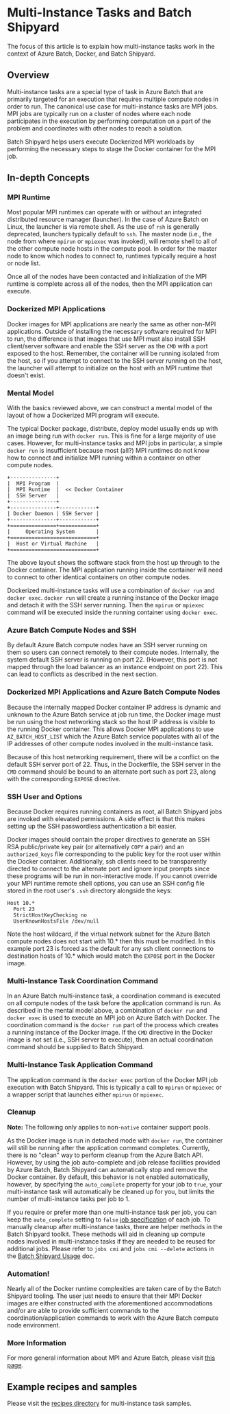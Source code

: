 # Multi-Instance Tasks and Batch Shipyard
The focus of this article is to explain how multi-instance tasks work in
the context of Azure Batch, Docker, and Batch Shipyard.

## Overview
Multi-instance tasks are a special type of task in Azure Batch that are
primarily targeted for an execution that requires multiple compute nodes in
order to run. The canonical use case for multi-instance tasks are MPI jobs.
MPI jobs are typically run on a cluster of nodes where each node participates
in the execution by performing computation on a part of the problem and
coordinates with other nodes to reach a solution.

Batch Shipyard helps users execute Dockerized MPI workloads by performing
the necessary steps to stage the Docker container for the MPI job.

## In-depth Concepts
### MPI Runtime
Most popular MPI runtimes can operate with or without an integrated
distributed resource manager (launcher). In the case of Azure Batch on Linux,
the launcher is via remote shell. As the use of `rsh` is generally deprecated,
launchers typically default to `ssh`. The master node (i.e., the node from
where `mpirun` or `mpiexec` was invoked), will remote shell to all of the
other compute node hosts in the compute pool. In order for the master node to
know which nodes to connect to, runtimes typically require a host or node
list.

Once all of the nodes have been contacted and initialization of the MPI runtime
is complete across all of the nodes, then the MPI application can execute.

### Dockerized MPI Applications
Docker images for MPI applications are nearly the same as other non-MPI
applications. Outside of installing the necessary software required for
MPI to run, the difference is that images that use MPI must also install
SSH client/server software and enable the SSH server as the `CMD` with a
port exposed to the host. Remember, the container will be running isolated
from the host, so if you attempt to connect to the SSH server running on the
host, the launcher will attempt to initialize on the host with an MPI runtime
that doesn't exist.

### Mental Model
With the basics reviewed above, we can construct a mental model of the layout
of how a Dockerized MPI program will execute.

The typical Docker package, distribute, deploy model usually ends up with an
image being run with `docker run`. This is fine for a large majority of  use
cases. However, for multi-instance tasks and MPI jobs in particular, a simple
`docker run` is insufficient because most (all?) MPI runtimes do not know how
to connect and initialize MPI running within a container on other compute
nodes.

```
+---------------+
|  MPI Program  |
|  MPI Runtime  |  << Docker Container
|  SSH Server   |
+---------------+
+---------------+------------+
| Docker Daemon | SSH Server |
+---------------+------------+
+===============+============+
|     Operating System       |
+============================+
|  Host or Virtual Machine   |
+============================+
```

The above layout shows the software stack from the host up through to the
Docker container. The MPI application running inside the container will need
to connect to other identical containers on other compute nodes.

Dockerized multi-instance tasks will use a combination of `docker run` and
`docker exec`. `docker run` will create a running instance of the Docker image
and detach it with the SSH server running. Then the `mpirun` or `mpiexec`
command will be executed inside the running container using `docker exec`.

### Azure Batch Compute Nodes and SSH
By default Azure Batch compute nodes have an SSH server running on them so
users can connect remotely to their compute nodes. Internally, the system
default SSH server is running on port 22. (However, this port is not mapped
through the load balancer as an instance endpoint on port 22). This can lead
to conflicts as described in the next section.

### Dockerized MPI Applications and Azure Batch Compute Nodes
Because the internally mapped Docker container IP address is dynamic and
unknown to the Azure Batch service at job run time, the Docker image must
be run using the host networking stack so the host IP address is visible
to the running Docker container. This allows Docker MPI applications to
use `AZ_BATCH_HOST_LIST` which the Azure Batch service populates with all
of the IP addresses of other compute nodes involved in the multi-instance
task.

Because of this host networking requirement, there will be a conflict
on the default SSH server port of 22. Thus, in the Dockerfile, the
SSH server in the `CMD` command should be bound to an alternate port such
as port 23, along with the corresponding `EXPOSE` directive.

### SSH User and Options
Because Docker requires running containers as root, all Batch Shipyard
jobs are invoked with elevated permissions. A side effect is that this
makes setting up the SSH passwordless authentication a bit easier.

Docker images should contain the proper directives to generate an SSH
RSA public/private key pair (or alternatively `COPY` a pair) and an
`authorized_keys` file corresponding to the public key for the root user
within the Docker container. Additionally, ssh clients need to be transparently
directed to connect to the alternate port and ignore input prompts since these
programs will be run in non-interactive mode. If you cannot override your MPI
runtime remote shell options, you can use an SSH config file stored in the root
user's `.ssh` directory alongside the keys:

```
Host 10.*
  Port 23
  StrictHostKeyChecking no
  UserKnownHostsFile /dev/null
```

Note the host wildcard, if the virtual network subnet for the Azure Batch
compute nodes does not start with 10.\* then this must be modified. In this
example port 23 is forced as the default for any ssh client connections to
destination hosts of 10.\* which would match the `EXPOSE` port in the Docker
image.

### Multi-Instance Task Coordination Command
In an Azure Batch multi-instance task, a coordination command is executed on
all compute nodes of the task before the application command is run. As
described in the mental model above, a combination of `docker run` and
`docker exec` is used to execute an MPI job on Azure Batch with Docker.
The coordination command is the `docker run` part of the process which creates
a running instance of the Docker image. If the `CMD` directive in the Docker
image is not set (i.e., SSH server to execute), then an actual coordination
command should be supplied to Batch Shipyard.

### Multi-Instance Task Application Command
The application command is the `docker exec` portion of the Docker MPI
job execution with Batch Shipyard. This is typically a call to `mpirun`
or `mpiexec` or a wrapper script that launches either `mpirun` or `mpiexec`.

### Cleanup
**Note:** The following only applies to non-`native` container support pools.

As the Docker image is run in detached mode with `docker run`, the container
will still be running after the application command completes. Currently,
there is no "clean" way to perform cleanup from the Azure Batch API.
However, by using the job auto-complete and job release facilities provided
by Azure Batch, Batch Shipyard can automatically stop and remove the Docker
container. By default, this behavior is not enabled automatically, however,
by specifying the `auto_complete` property for your job to `true`, your
multi-instance task will automatically be cleaned up for you, but limits
the number of multi-instance tasks per job to 1.

If you require or prefer more than one multi-instance task per job, you can
keep the `auto_complete` setting to `false`
[job specification](14-batch-shipyard-configuration-jobs.md) of each job.
To manually cleanup after multi-instance tasks, there are helper methods in
the Batch Shipyard toolkit. These methods will aid in cleaning up compute nodes
involved in multi-instance tasks if they are needed to be reused for
additional jobs. Please refer to `jobs cmi` and `jobs cmi --delete` actions
in the [Batch Shipyard Usage](20-batch-shipyard-usage.md) doc.

### Automation!
Nearly all of the Docker runtime complexities are taken care of by the Batch
Shipyard tooling. The user just needs to ensure that their MPI Docker images
are either constructed with the aforementioned accommodations and/or are able
to provide sufficient commands to the coordination/application commands to
work with the Azure Batch compute node environment.

### More Information
For more general information about MPI and Azure Batch, please visit
[this page](https://azure.microsoft.com/en-us/documentation/articles/batch-mpi/).

## Example recipes and samples
Please visit the
[recipes directory](https://github.com/Azure/batch-shipyard/tree/master/recipes)
for multi-instance task samples.

